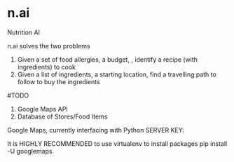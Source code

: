 # n.ai
Nutrition AI

n.ai solves the two problems

1) Given a set of food allergies, a budget, <bunch of other stuff>, identify a recipe (with ingredients) to cook
2) Given a list of ingredients, a starting location, find a travelling path to follow to buy the ingredients

#TODO
1) Google Maps API
2) Database of Stores/Food Items

Google Maps, currently interfacing with Python
SERVER KEY: 

It is HIGHLY RECOMMENDED to use virtualenv to install packages
pip install -U googlemaps
